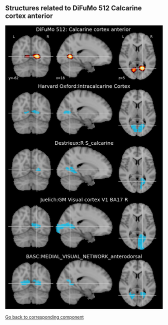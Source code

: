 


## Structures related to DiFuMo 512 Calcarine cortex anterior 

![319](319.jpg "Structures related to DiFuMo 512 Calcarine cortex anterior ")

[Go back to corresponding component](https://parietal-inria.github.io/DiFuMo/512/html/319.html)